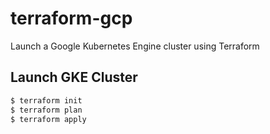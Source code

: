 # terraform-gcp

Launch a Google Kubernetes Engine cluster using Terraform

## Launch GKE Cluster

```bash
$ terraform init
$ terraform plan
$ terraform apply
```
